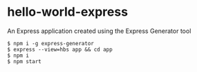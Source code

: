 # hello-world-express
An Express application created using the Express Generator tool

```
$ npm i -g express-generator
$ express --view=hbs app && cd app
$ npm i
$ npm start
```

